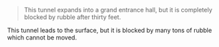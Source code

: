 >This tunnel expands into a grand entrance hall, but it is completely blocked by rubble after thirty feet.

This tunnel leads to the surface, but it is blocked by many tons of rubble which cannot be moved.